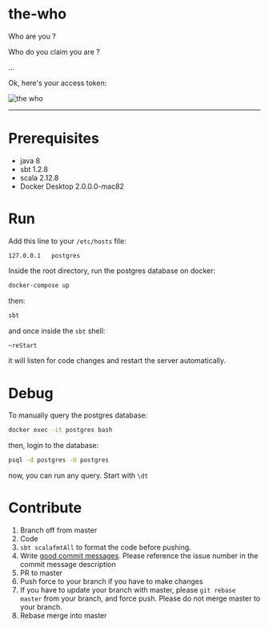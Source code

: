 the-who
=======

Who are you ?

Who do you claim you are ?

...

Ok, here's your access token:

![the who](https://pbs.twimg.com/profile_images/836889785528631297/g4iwfxBE.jpg)

----

Prerequisites
=============

- java 8
- sbt 1.2.8
- scala 2.12.8
- Docker Desktop 2.0.0.0-mac82


Run
===

Add this line to your `/etc/hosts` file:

```
127.0.0.1   postgres
```

Inside the root directory, run the postgres database on docker:

```bash
docker-compose up
```

then:

```bash
sbt
```

and once inside the `sbt` shell:

```bash
~reStart
```

it will listen for code changes and restart the server automatically.


Debug
=====

To manually query the postgres database:

```bash
docker exec -it postgres bash
```

then, login to the database:

```bash
psql -d postgres -U postgres
```

now, you can run any query. Start with `\dt` 


Contribute
==========

1) Branch off from master
2) Code
3) `sbt scalafmtAll` to format the code before pushing.
4) Write [good commit messages](https://github.com/erlang/otp/wiki/writing-good-commit-messages).
    Please reference the issue number in the commit message description
5) PR to master
6) Push force to your branch if you have to make changes
7) If you have to update your branch with master, please `git rebase master` from your branch, and force push.
    Please do not merge master to your branch.
8) Rebase merge into master
